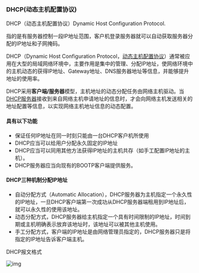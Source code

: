 ### DHCP(动态主机配置协议)

DHCP（动态主机配置协议）Dynamic Host Configuration Protocol.

指的是有服务器控制一段IP地址范围，客户机登录服务器就可以自动获取服务器分配的IP地址和子网掩码。

DHCP（Dynamic Host Configuration Protocol，[动态主机配置协议](https://baike.baidu.com/item/动态主机配置协议/10778663)）通常被应用在大型的局域网络环境中，主要作用是集中的管理、分配IP地址，使网络环境中的主机动态的获得IP地址、Gateway地址、DNS服务器地址等信息，并能够提升地址的使用率。

DHCP采用**客户端/服务器**模型，主机地址的动态分配任务由网络主机驱动。当[DHCP服务器](https://baike.baidu.com/item/DHCP服务器/9956953)接收到来自网络主机申请地址的信息时，才会向网络主机发送相关的地址配置等信息，以实现网络主机地址信息的动态配置。

#### 具有以下功能

- 保证任何IP地址在同一时刻只能由一台DHCP客户机所使用
- DHCP应当可以给用户分配永久固定的IP地址
- DHCP应当可以同用其他方法获得IP地址的主机共存（如手工配置IP地址的主机）。
- DHCP服务器应当向现有的BOOTP客户端提供服务。

#### DHCP三种机制分配IP地址

- 自动分配方式（Automatic Allocation），DHCP服务器为主机指定一个永久性的IP地址，一旦DHCP客户端第一次成功从DHCP服务器端租用到IP地址后，就可以永久性的使用该地址。
- 动态分配方式，DHCP服务器给主机指定一个具有时间限制的IP地址，时间到期或主机明确表示放弃该地址时，该地址可以被其他主机使用。
- 手工分配方式，客户端的IP地址是由网络管理员指定的，DHCP服务器只是将指定的IP地址告诉客户端主机。

DHCP报文格式

![img](https://bkimg.cdn.bcebos.com/pic/7dd98d1001e93901cc8e376e7bec54e737d196d6?x-bce-process=image/watermark,image_d2F0ZXIvYmFpa2U4MA==,g_7,xp_5,yp_5/format,f_auto)